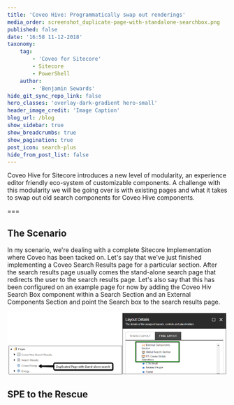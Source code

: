 ```yaml
---
title: 'Coveo Hive: Programmatically swap out renderings'
media_order: screenshot_duplicate-page-with-standalone-searchbox.png
published: false
date: '16:58 11-12-2018'
taxonomy:
    tag:
        - 'Coveo for Sitecore'
        - Sitecore
        - PowerShell
    author:
        - 'Benjamin Sewards'
hide_git_sync_repo_link: false
hero_classes: 'overlay-dark-gradient hero-small'
header_image_credit: 'Image Caption'
blog_url: /blog
show_sidebar: true
show_breadcrumbs: true
show_pagination: true
post_icon: search-plus
hide_from_post_list: false
---
```


Coveo Hive for Sitecore introduces a new level of modularity, an experience editor friendly eco-system of customizable components. A challenge with this modularity we will be going over is with existing pages and what it takes to swap out old search components for Coveo Hive components.

===

## The Scenario
In my scenario, we're dealing with a complete Sitecore Implementation where Coveo has been tacked on. Let's say that we've just finished implementing a Coveo Search Results page for a particular section. After the search results page usually comes the stand-alone search page that redirects the user to the search results page. Let's also say that this has been configured on an example page for now by adding the Coveo Hiv Search Box component within a Search Section and an External Components Section and point the Search box to the search results page.

![sitecore duplicate page with standalone coveo searchbox](screenshot_duplicate-page-with-standalone-searchbox.png)

## SPE to the Rescue